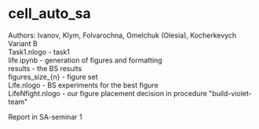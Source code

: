 ﻿# cell_auto_sa
Authors: Ivanov, Klym, Folvarochna, Omelchuk (Olesia), Kocherkevych \
Variant B \
Task1.nlogo - task1 \
life.ipynb - generation of figures and formatting \
results - the BS results \
figures_size_{n} - figure set \
Life.nlogo - BS experiments for the best figure \
LifeNfight.nlogo - our figure placement decision in procedure "build-violet-team" 

Report in SA-seminar 1
